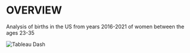 # OVERVIEW
Analysis of births in the US from years 2016-2021 of women between the ages 23-35


![Tableau Dash]([[https://raw.githubusercontent.com/Descent098/ezcv/master/.github/logo.png](https://github.com/JBBrian/US-Births/blob/8e5c7d4f5ac3ecced23cf4728b3e68a8d87f24f3/DASH-SCREENSHOT.png)https://github.com/JBBrian/US-Births/blob/8e5c7d4f5ac3ecced23cf4728b3e68a8d87f24f3/DASH-SCREENSHOT.png](https://public.tableau.com/app/profile/brian.tapia/viz/USBirthsData/Dashboard1?publish=yes)https://public.tableau.com/app/profile/brian.tapia/viz/USBirthsData/Dashboard1?publish=yes)
